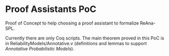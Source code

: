 # Proof Assistants PoC

Proof of Concept to help choosing a proof assistant to formalize ReAna-SPL.

Currently there are only Coq scripts.
The main theorem proved in this PoC is in ReliabilityModels/Annotative.v
(definitions and lemmas to support _Annotative Probabilistic Models_).
